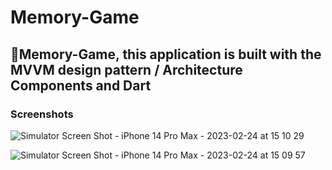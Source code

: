 # Memory-Game

## 🔨Memory-Game, this application is built with the MVVM design pattern / Architecture Components and Dart

### Screenshots

![Simulator Screen Shot - iPhone 14 Pro Max - 2023-02-24 at 15 10 29](https://user-images.githubusercontent.com/44701013/221199448-0efd3c37-25e0-48de-adf7-2f7d6c8b90d4.png)

![Simulator Screen Shot - iPhone 14 Pro Max - 2023-02-24 at 15 09 57](https://user-images.githubusercontent.com/44701013/221199459-56bcddbe-a8c5-4058-af7a-58e547e7b7cf.png)
